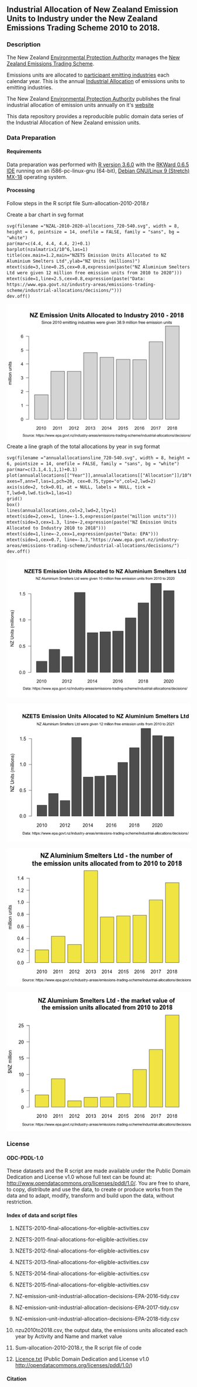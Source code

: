 ## Industrial Allocation of New Zealand Emission Units to Industry under the New Zealand Emissions Trading Scheme 2010 to 2018. 

### Description

The New Zealand [Environmental Protection Authority](https://www.epa.govt.nz) manages the [New Zealand Emissions Trading Scheme](https://www.epa.govt.nz/industry-areas/emissions-trading-scheme/). 

Emissions units are allocated to [participant emitting industries](https://www.epa.govt.nz/industry-areas/emissions-trading-scheme/industries-in-the-emissions-trading-scheme/) each calendar year. This is the annual [Industrial Allocation](https://www.epa.govt.nz/industry-areas/emissions-trading-scheme/industrial-allocations/) of emissions units to emitting industries.
    
The New Zealand [Environmental Protection Authority](https://www.epa.govt.nz) publishes the final industrial allocation of emission units annually on it's [website](https://www.epa.govt.nz/industry-areas/emissions-trading-scheme/industrial-allocations/decisions/)

This data repository provides a reproducible public domain data series of the Industrial Allocation of New Zealand emission units.

### Data Preparation

#### Requirements

Data preparation was performed with [R version 3.6.0](https://cran.r-project.org/) with the [RKWard 0.6.5 IDE](https://rkward.kde.org/) running on an i586-pc-linux-gnu (64-bit), [Debian GNU/Linux 9 (Stretch) MX-18](https://mxlinux.org/index.php) operating system.

#### Processing


Follow steps in the R script file Sum-allocation-2010-2018.r

Create a bar chart in svg format

```{r}
svg(filename ="NZAL-2010-2020-allocations_720-540.svg", width = 8, height = 6, pointsize = 14, onefile = FALSE, family = "sans", bg = "white")
par(mar=c(4.4, 4.4, 4.4, 2)+0.1)
barplot(nzalmatrix1/10^6,las=1) 
title(cex.main=1.2,main="NZETS Emission Units Allocated to NZ Aluminium Smelters Ltd",ylab="NZ Units (millions)")
mtext(side=3,line=0.25,cex=0.8,expression(paste("NZ Aluminium Smelters Ltd were given 12 million free emission units from 2010 to 2020")))
mtext(side=1,line=2.5,cex=0.8,expression(paste("Data: https://www.epa.govt.nz/industry-areas/emissions-trading-scheme/industrial-allocations/decisions/")))
dev.off()
```
![](annualallocations_720-540.svg) 
Create a line graph of the total allocations by year in svg format
```{r}
svg(filename ="annualallocationsline_720-540.svg", width = 8, height = 6, pointsize = 14, onefile = FALSE, family = "sans", bg = "white")    
par(mar=c(3.1,4.1,1,1)+0.1)
plot(annualallocations[["Year"]],annualallocations[["Allocation"]]/10^6,ylim=c(0,8),tck=0.01, axes=T,ann=T,las=1,pch=20, cex=0.75,type="o",col=2,lwd=2)
axis(side=2, tck=0.01, at = NULL, labels = NULL, tick = T,lwd=0,lwd.tick=1,las=1)
grid()
box()
lines(annualallocations,col=2,lwd=2,lty=1)
mtext(side=2,cex=1, line=-1.5,expression(paste("million units")))
mtext(side=3,cex=1.3, line=-2,expression(paste("NZ Emission Units Allocated to Industry 2010 to 2018")))
mtext(side=1,line=-2,cex=1,expression(paste("Data: EPA")))
mtext(side=1,cex=0.7, line=-1.3,"https://www.epa.govt.nz/industry-areas/emissions-trading-scheme/industrial-allocations/decisions/")
dev.off()
```
![NZETS Emission Units Allocated to NZ Aluminium Smelters Ltd](NZAL-2010-2020-allocations_720-540.svg)

![NZETS Emission Units Allocated to NZ Aluminium Smelters Ltd](NZAL-2010-2020-560by420.png)

![](NZAS-Tiwai-units-2010-2018-560by420-v1.png)

![](NZASmelter-unit-value-2010-2018-560by420.png) 

### License

#### ODC-PDDL-1.0

These datasets and the R script are made available under the Public Domain Dedication and License v1.0 whose full text can be found at: http://www.opendatacommons.org/licenses/pddl/1.0/. You are free to share, to copy, distribute and use the data, to create or produce works from the data and to adapt, modify, transform and build upon the data, without restriction.


#### Index of data and script files

1. NZETS-2010-final-allocations-for-eligible-activities.csv

2. NZETS-2011-final-allocations-for-eligible-activities.csv

3. NZETS-2012-final-allocations-for-eligible-activities.csv

4. NZETS-2013-final-allocations-for-eligible-activities.csv

5. NZETS-2014-final-allocations-for-eligible-activities.csv

6. NZETS-2015-final-allocations-for-eligible-activities.csv

7. NZ-emission-unit-industrial-allocation-decisions-EPA-2016-tidy.csv

8. NZ-emission-unit-industrial-allocation-decisions-EPA-2017-tidy.csv

9. NZ-emission-unit-industrial-allocation-decisions-EPA-2018-tidy.csv

10. nzu2010to2018.csv, the output data, the emissions units allocated each year by Activity and Name and market value

11. Sum-allocation-2010-2018.r, the R script file of code

12. [Licence.txt](https://github.com/theecanmole/nzu/blob/master/Licence.txt) (Public Domain  Dedication and License v1.0 http://opendatacommons.org/licenses/pddl/1.0/)

#### Citation

